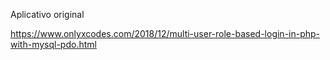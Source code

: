 Aplicativo original

https://www.onlyxcodes.com/2018/12/multi-user-role-based-login-in-php-with-mysql-pdo.html

